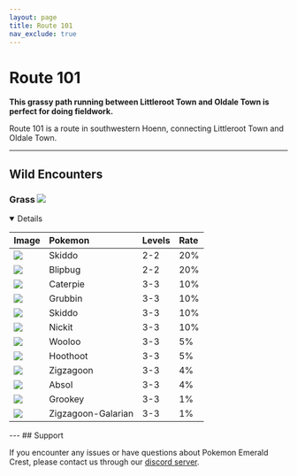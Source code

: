 ```yaml
---
layout: page
title: Route 101
nav_exclude: true
---
```

# Route 101

**This grassy path running between Littleroot Town and Oldale Town is perfect for doing fieldwork.**

Route 101 is a route in southwestern Hoenn, connecting Littleroot Town and Oldale Town.

---

## Wild Encounters

### Grass <img src="https://cdn.discordapp.com/attachments/1069560427312332843/1091325360534212618/RSE_Grass.png">

<details open markdown="block">

| Image                                                                                      | Pokemon             | Levels | Rate|
|:-------------------------------------------------------------------------------------------|:--------------------|:-------|:----|
| <img src="https://img.pokemondb.net/sprites/sword-shield/icon/skiddo.png">                 | Skiddo              | 2-2    | 20% |  
| <img src="https://img.pokemondb.net/sprites/sword-shield/icon/blipbug.png">                | Blipbug             | 2-2    | 20% |  
| <img src="https://img.pokemondb.net/sprites/sword-shield/icon/caterpie.png">               | Caterpie            | 3-3    | 10% |  
| <img src="https://img.pokemondb.net/sprites/sword-shield/icon/grubbin.png">                | Grubbin             | 3-3    | 10% |  
| <img src="https://img.pokemondb.net/sprites/sword-shield/icon/skiddo.png">                 | Skiddo              | 3-3    | 10% |  
| <img src="https://img.pokemondb.net/sprites/sword-shield/icon/nickit.png">                 | Nickit              | 3-3    | 10% |  
| <img src="https://img.pokemondb.net/sprites/sword-shield/icon/wooloo.png">                 | Wooloo              | 3-3    | 5%  |  
| <img src="https://img.pokemondb.net/sprites/sword-shield/icon/hoothoot.png">               | Hoothoot            | 3-3    | 5%  |  
| <img src="https://img.pokemondb.net/sprites/sword-shield/icon/zigzagoon.png">              | Zigzagoon           | 3-3    | 4%  |  
| <img src="https://img.pokemondb.net/sprites/sword-shield/icon/absol.png">                  | Absol               | 3-3    | 4%  |  
| <img src="https://img.pokemondb.net/sprites/sword-shield/icon/grookey.png">                | Grookey             | 3-3    | 1%  |
| <img src="https://img.pokemondb.net/sprites/sword-shield/icon/zigzagoon-galarian.png">     | Zigzagoon-Galarian  | 3-3    | 1%  |  

</details>
---
## Support

If you encounter any issues or have questions about Pokemon Emerald Crest, please contact us through our [discord server].

[discord server]: https://discord.gg/aaghat-s-server-965900074532081674
